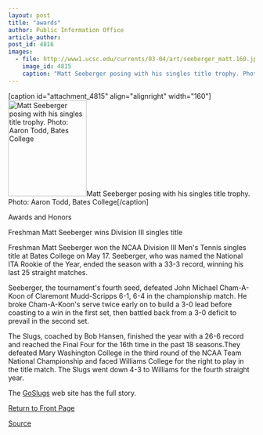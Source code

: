 ```yaml
---
layout: post
title: "awards"
author: Public Information Office
article_author: 
post_id: 4816
images:
  - file: http://www1.ucsc.edu/currents/03-04/art/seeberger_matt.160.jpg
    image_id: 4815
    caption: "Matt Seeberger posing with his singles title trophy. Photo: Aaron Todd, Bates College"
---
```


[caption id="attachment_4815" align="alignright" width="160"]<a href="http://dev-ucsc-news.pantheonsite.io/wp-content/uploads/2004/05/seeberger_matt.160.jpg"><img class="size-full wp-image-4815" src="http://dev-ucsc-news.pantheonsite.io/wp-content/uploads/2004/05/seeberger_matt.160.jpg" alt="Matt Seeberger posing with his singles title trophy. Photo: Aaron Todd, Bates College" width="160" height="196" /></a>Matt Seeberger posing with his singles title trophy. Photo: Aaron Todd, Bates College[/caption]
<p class="pagehead">
  Awards and Honors
</p>
<p>
  <span class="sectionhead"><a name="abraham" id="abraham"></a>Freshman Matt Seeberger wins Division III singles title</span><br>
</p>
<p>
  Freshman Matt Seeberger won the NCAA Division III Men's Tennis singles title at Bates College on May 17. Seeberger, who was named the National ITA Rookie of the Year, ended the season with a 33-3 record, winning his last 25 straight matches.<br>
</p>
<p>
  Seeberger, the tournament's fourth seed, defeated John Michael Cham-A-Koon of Claremont Mudd-Scripps 6-1, 6-4 in the championship match. He broke Cham-A-Koon's serve twice early on to build a 3-0 lead before coasting to a win in the first set, then battled back from a 3-0 deficit to prevail in the second set.
</p>
<p>
  The Slugs, coached by Bob Hansen, finished the year with a 26-6 record and reached the Final Four for the 16th time in the past 18 seasons.They defeated Mary Washington College in the third round of the NCAA Team National Championship and faced Williams College for the right to play in the title match. The Slugs went down 4-3 to Williams for the fourth straight year<i>.<br></i>
</p>
<p>
  The <a href="http://goslugs.com/teams/tennis/men/mten.html#seeberger_title">GoSlugs</a> web site has the full story.<span class="sectionhead"><br></span>
</p>
<p>
  <a href="http://currents.ucsc.edu/">Return to Front Page</a>
</p>
<p><a href="http://www1.ucsc.edu/currents/03-04/05-31/awards.html" title="Permalink to awards">Source</a></p>
